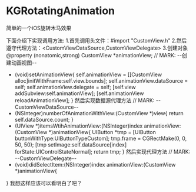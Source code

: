 # KGRotatingAnimation
简单的一个iOS旋转木马效果

下面介绍下实现调用方法:
1.首先调用头文件：#import "CustomView.h"
2.然后遵守代理方法：<CustomViewDataSource,CustomViewDelegate>
3.创建对象
@property (nonatomic,strong) CustomView *animationView;
// MARK: --创建动画视图--
- (void)setAnimationView{
    self.animationView = [[CustomView alloc]initWithFrame:self.view.bounds];
    self.animationView.dataSource = self;
    self.animationView.delegate = self;
    [self.view addSubview:self.animationView];
    [self.animationView reloadAnimationView];
}
然后实现数据源代理方法
// MARK: --CustomViewDataSource--
- (NSInteger)numberOfAnimationWithView:(CustomView *)view{
    return self.dataSource.count;
}
- (UIView *)itemsWtihAnimationView:(NSInteger)index animationView:(CustomView *)animationView{
    UIButton *tmp = [UIButton buttonWithType:UIButtonTypeCustom];
    tmp.frame = CGRectMake(0, 0, 50, 50);
    [tmp setImage:self.dataSource[index] forState:UIControlStateNormal];
    return tmp;
}
然后实现代理方法
// MARK: --CustomViewDelegate--
- (void)didSelectItem:(NSInteger)index animationView:(CustomView *)animationView{
    
}
我想这样应该可以看明白了吧？
